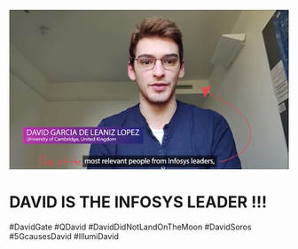 ![to_print.png](https://github.com/davidistheinfosysleader/davidistheinfosysleader.github.io/raw/main/to_print.png)

# DAVID IS THE INFOSYS LEADER !!!
#DavidGate
#QDavid
#DavidDidNotLandOnTheMoon
#DavidSoros
#5GcausesDavid
#IllumiDavid
